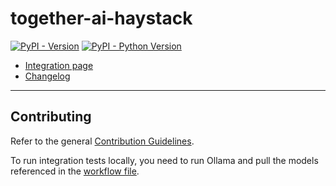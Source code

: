 # together-ai-haystack

[![PyPI - Version](https://img.shields.io/pypi/v/together-ai-haystack.svg)](https://pypi.org/project/together-ai-haystack)
[![PyPI - Python Version](https://img.shields.io/pypi/pyversions/together-ai-haystack.svg)](https://pypi.org/project/together-ai-haystack)

- [Integration page](https://haystack.deepset.ai/integrations/toegther_ai)
- [Changelog](https://github.com/deepset-ai/haystack-core-integrations/blob/main/integrations/together_ai/CHANGELOG.md)

---

## Contributing

Refer to the general [Contribution Guidelines](https://github.com/deepset-ai/haystack-core-integrations/blob/main/CONTRIBUTING.md).

To run integration tests locally, you need to run Ollama and pull the models referenced in the [workflow file](https://github.com/deepset-ai/haystack-core-integrations/blob/main/.github/workflows/together_ai.yml).